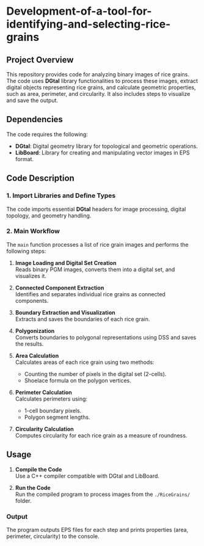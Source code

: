 # Development-of-a-tool-for-identifying-and-selecting-rice-grains

## Project Overview

This repository provides code for analyzing binary images of rice grains. The code uses **DGtal** library functionalities to process these images, extract digital objects representing rice grains, and calculate geometric properties, such as area, perimeter, and circularity. It also includes steps to visualize and save the output.

## Dependencies

The code requires the following:
- **DGtal**: Digital geometry library for topological and geometric operations.
- **LibBoard**: Library for creating and manipulating vector images in EPS format.

## Code Description

### 1. Import Libraries and Define Types
The code imports essential **DGtal** headers for image processing, digital topology, and geometry handling.

### 2. Main Workflow
The `main` function processes a list of rice grain images and performs the following steps:

1. **Image Loading and Digital Set Creation**  
   Reads binary PGM images, converts them into a digital set, and visualizes it.

2. **Connected Component Extraction**  
   Identifies and separates individual rice grains as connected components.

3. **Boundary Extraction and Visualization**  
   Extracts and saves the boundaries of each rice grain.

4. **Polygonization**  
   Converts boundaries to polygonal representations using DSS and saves the results.

5. **Area Calculation**  
   Calculates areas of each rice grain using two methods:
   - Counting the number of pixels in the digital set (2-cells).
   - Shoelace formula on the polygon vertices.

6. **Perimeter Calculation**  
   Calculates perimeters using:
   - 1-cell boundary pixels.
   - Polygon segment lengths.

7. **Circularity Calculation**  
   Computes circularity for each rice grain as a measure of roundness.

## Usage

1. **Compile the Code**  
   Use a C++ compiler compatible with DGtal and LibBoard.

2. **Run the Code**  
   Run the compiled program to process images from the `./RiceGrains/` folder.


### Output
The program outputs EPS files for each step and prints properties (area, perimeter, circularity) to the console.

